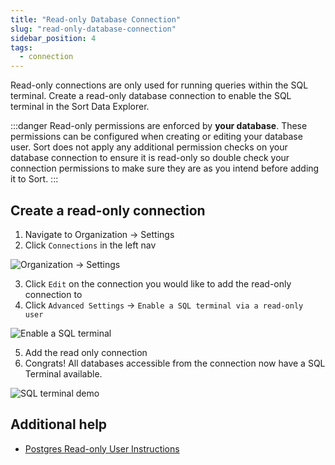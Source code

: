 ```yaml
---
title: "Read-only Database Connection"
slug: "read-only-database-connection"
sidebar_position: 4
tags:
  - connection
---
```

Read-only connections are only used for running queries within the SQL terminal.
Create a read-only database connection to enable the SQL terminal in the Sort Data Explorer.

:::danger
Read-only permissions are enforced by **your database**. These permissions can be configured when creating or editing your database user. Sort does not apply any additional permission checks on your database connection to ensure it is read-only so double check your connection permissions to make sure they are as you intend before adding it to Sort.
:::

## Create a read-only connection

1. Navigate to Organization -> Settings
2. Click `Connections` in the left nav

![Organization -> Settings](/img/7072e3b-Screenshot_2024-02-27_at_1.58.48_PM.png)

3. Click `Edit` on the connection you would like to add the read-only connection to
4. Click `Advanced Settings` -> `Enable a SQL terminal via a read-only user`

![Enable a SQL terminal](/img/87cd10f-Screenshot_2024-02-27_at_2.01.48_PM.png)

5. Add the read only connection
6. Congrats! All databases accessible from the connection now have a SQL Terminal available.

![SQL terminal demo](/img/a49b1fe-Screenshot_2024-02-27_at_4.13.54_PM.png)

## Additional help

- [Postgres Read-only User Instructions](./postgres-read-only-user-instructions)
